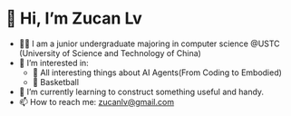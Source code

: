 # 👋 Hi, I’m **Zucan Lv**
- 🏄‍♂️ I am a junior undergraduate majoring in computer science @USTC (University of Science and Technology of China)
- 👀 I’m interested in:
  - 🤖 All interesting things about AI Agents(From Coding to Embodied)
  - 🏀 Basketball
- 🌱 I’m currently learning to construct something useful and handy.
- 📫 How to reach me: [zucanlv@gmail.com](zucanlv@gmail.com)


<!---
zucanlv/zucanlv is a ✨ special ✨ repository because its `README.md` (this file) appears on your GitHub profile.
You can click the Preview link to take a look at your changes.
--->
